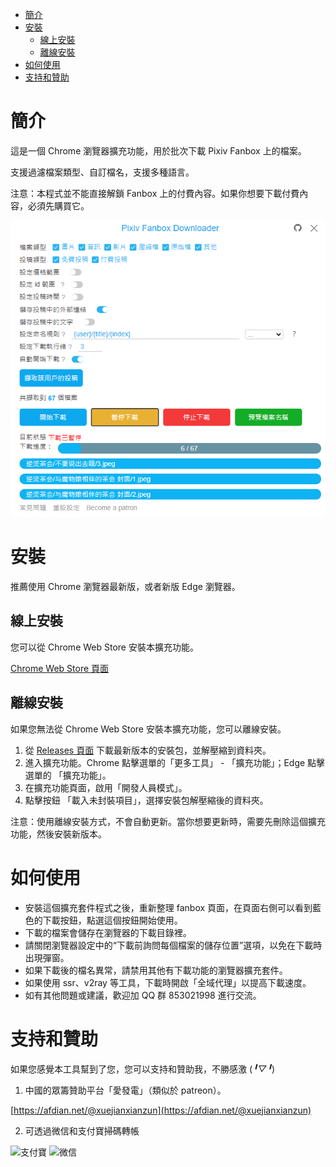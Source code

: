 <!-- TOC -->

- [簡介](#簡介)
- [安裝](#安裝)
  - [線上安裝](#線上安裝)
  - [離線安裝](#離線安裝)
- [如何使用](#如何使用)
- [支持和贊助](#支持和贊助)

<!-- /TOC -->

# 簡介

這是一個 Chrome 瀏覽器擴充功能，用於批次下載 Pixiv Fanbox 上的檔案。

支援過濾檔案類型、自訂檔名，支援多種語言。

注意：本程式並不能直接解鎖 Fanbox 上的付費內容。如果你想要下載付費內容，必須先購買它。

![screenshot](screenshot/ui4.png)

# 安裝

推薦使用 Chrome 瀏覽器最新版，或者新版 Edge 瀏覽器。

## 線上安裝

您可以從 Chrome Web Store 安裝本擴充功能。

[Chrome Web Store 頁面](https://chrome.google.com/webstore/detail/pixiv-fanbox-downloader/ihnfpdchjnmlehnoeffgcbakfmdjcckn)

## 離線安裝

如果您無法從 Chrome Web Store 安裝本擴充功能，您可以離線安裝。

1. 從 [Releases 頁面](https://github.com/xuejianxianzun/PixivFanboxDownloader/releases) 下載最新版本的安裝包，並解壓縮到資料夾。
2. 進入擴充功能。Chrome 點擊選單的「更多工具」 - 「擴充功能」；Edge 點擊選單的 「擴充功能」。
3. 在擴充功能頁面，啟用「開發人員模式」。
4. 點擊按鈕 「載入未封裝項目」，選擇安裝包解壓縮後的資料夾。

注意：使用離線安裝方式，不會自動更新。當你想要更新時，需要先刪除這個擴充功能，然後安裝新版本。

# 如何使用

- 安裝這個擴充套件程式之後，重新整理 fanbox 頁面，在頁面右側可以看到藍色的下載按鈕，點選這個按鈕開始使用。
- 下載的檔案會儲存在瀏覽器的下載目錄裡。
- 請關閉瀏覽器設定中的“下載前詢問每個檔案的儲存位置”選項，以免在下載時出現彈窗。
- 如果下載後的檔名異常，請禁用其他有下載功能的瀏覽器擴充套件。
- 如果使用 ssr、v2ray 等工具，下載時開啟「全域代理」以提高下載速度。
- 如有其他問題或建議，歡迎加 QQ 群 853021998 進行交流。

# 支持和贊助

如果您感覺本工具幫到了您，您可以支持和贊助我，不勝感激 (*╹▽╹*)

1. 中國的眾籌贊助平台「愛發電」（類似於 patreon）。

[https://afdian.net/@xuejianxianzun](https://afdian.net/@xuejianxianzun)

2. 可透過微信和支付寶掃碼轉帳

![支付寶](https://i.loli.net/2019/04/04/5ca5627614396.png) ![微信](https://i.loli.net/2019/04/04/5ca5627630bb4.png)
